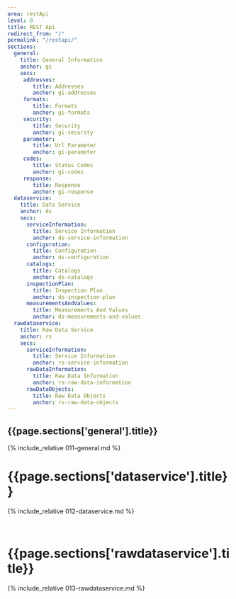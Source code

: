 ```yaml
---
area: restApi
level: 0
title: REST Api
redirect_from: "/"
permalink: "/restapi/"
sections:
  general: 
    title: General Information
    anchor: gi
    secs:
     addresses: 
        title: Addresses
        anchor: gi-addresses
     formats: 
        title: Formats
        anchor: gi-formats
     security: 
        title: Security
        anchor: gi-security
     parameter: 
        title: Url Parameter
        anchor: gi-parameter
     codes: 
        title: Status Codes
        anchor: gi-codes
     response: 
        title: Response
        anchor: gi-response
  dataservice:
    title: Data Service
    anchor: ds
    secs:
      serviceInformation: 
        title: Service Information
        anchor: ds-service-information
      configuration: 
        title: Configuration
        anchor: ds-configuration
      catalogs: 
        title: Catalogs
        anchor: ds-catalogs
      inspectionPlan: 
        title: Inspection Plan
        anchor: ds-inspection-plan
      measurementsAndValues: 
        title: Measurements And Values
        anchor: ds-measurements-and-values
  rawdataservice:
    title: Raw Data Service
    anchor: rs
    secs:
      serviceInformation: 
        title: Service Information
        anchor: rs-service-information
      rawDataInformation: 
        title: Raw Data Information
        anchor: rs-raw-data-information
      rawDataObjects: 
        title: Raw Data Objects
        anchor: rs-raw-data-objects
---
```

<section id="{{page.sections['general'].anchor}}">
<h1>{{page.sections['general'].title}}</h1>

{% include_relative 011-general.md %}
</section>

<h1 id="{{page.sections['dataservice'].anchor}}">{{page.sections['dataservice'].title}}</h1>

{% include_relative 012-dataservice.md %}

<br/>

<h1 id="{{page.sections['rawdataservice'].anchor}}">{{page.sections['rawdataservice'].title}}</h1>

{% include_relative 013-rawdataservice.md %}

